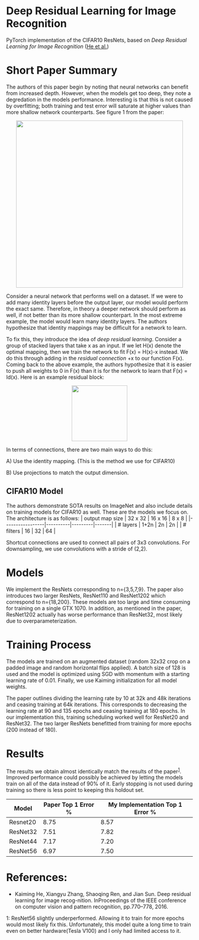 # Deep Residual Learning for Image Recognition
PyTorch implementation of the CIFAR10 ResNets, based on *Deep Residual Learning for Image Recognition* ([He et al.](https://arxiv.org/abs/1512.03385))

# Short Paper Summary
The authors of this paper begin by noting that neural networks can benefit from increased depth. However, when the models get too deep, they note a degredation in the models performance. Interesting is that this is not caused by overfitting; both training and test error will saturate at higher values than more shallow network counterparts. See figure 1 from the paper:
<p align="center">
<img src="https://github.com/fattorib/ml_papers_code/blob/master/ResNets/fig1.PNG" width="450">
</p>

Consider a neural network that performs well on a dataset. If we were to add many identity layers before the output layer, our model would perform the exact same. Therefore, in theory a deeper network should perform as well, if not better than its more shallow counterpart. In the most extreme example, the model would learn many identity layers. The authors hypothesize that identity mappings may be difficult for a network to learn. 

To fix this, they introduce the idea of *deep residual learning*. Consider a group of stacked layers that take x as an input. If we let H(x) denote the optimal mapping, then we train the network to fit F(x) = H(x)-x instead. We do this through adding in the *residual connection* +x to our function F(x). Coming back to the above example, the authors hypothesize that it is easier to push all weights to 0 in F(x) than it is for the network to learn that F(x) = Id(x). Here is an example residual block: 
<p align="center">
<img src="https://github.com/fattorib/ml_papers_code/blob/master/ResNets/resnet.png" width="150">
</p>
In terms of connections, there are two main ways to do this:

A) Use the identity mapping. (This is the method we use for CIFAR10)

B) Use projections to match the output dimension.

## CIFAR10 Model
The authors demonstrate SOTA results on ImageNet and also include details on training models for CIFAR10 as well. These are the models we focus on. The architecture is as follows: 
| output map size | 32 x 32  | 16 x 16 | 8 x 8 |
|-----------------|----------|---------|-------|
| # layers        | 1+2n     | 2n      | 2n    |
| # filters       | 16       | 32      | 64    |

Shortcut connections are used to connect all pairs of 3x3 convolutions. For downsampling, we use convolutions with a stride of (2,2). 

# Models
We implement the ResNets corresponding to n={3,5,7,9}. The paper also introduces two larger ResNets, ResNet110 and ResNet1202 which correspond to n={18,200}. These models are too large and time consuming for training on a single GTX 1070. In addition, as mentioned in the paper, ResNet1202 actually has worse performance than ResNet32, most likely due to overparameterization. 

# Training Process
The models are trained on an augmented dataset (random 32x32 crop on a padded image and random horizontal flips applied). A batch size of 128 is used and the model is optimized using SGD with momentum with a starting learning rate of 0.01. Finally, we use Kaiming initialization for all model weights. 

The paper outlines dividing the learning rate by 10 at 32k and 48k iterations and ceasing training at 64k iterations. This corresponds to decreasing the learning rate at 90 and 135 epochs and ceasing training at 180 epochs. In our implementation this, training scheduling worked well for ResNet20 and ResNet32. The two larger ResNets benefitted from training for more epochs (200 instead of 180). 

# Results
The results we obtain almost identically match the results of the paper<sup>[1](#myfootnote1)</sup>. Improved performance could possibly be achieved by letting the models train on all of the data instead of 90% of it. Early stopping is not used during training so there is less point to keeping this holdout set. 


| Model    | Paper Top 1 Error % | My Implementation Top 1 Error % |
|----------|---------------------|---------------------------------|
| Resnet20 | 8.75                | 8.57                            |
| ResNet32 | 7.51                | 7.82                            |
| ResNet44 | 7.17                | 7.20                            |
| ResNet56 | 6.97                | 7.50                            |

# References:
- Kaiming He, Xiangyu Zhang, Shaoqing Ren, and Jian Sun. Deep residual learning for image recog-nition.  InProceedings of the IEEE conference on computer vision and pattern recognition, pp.770–778, 2016.

<a name="myfootnote1">1</a>: ResNet56 slightly underperformed. Allowing it to train for more epochs would most likely fix this. Unfortunately, this model quite a long time to train even on better hardware(Tesla V100) and I only had limited access to it. 
